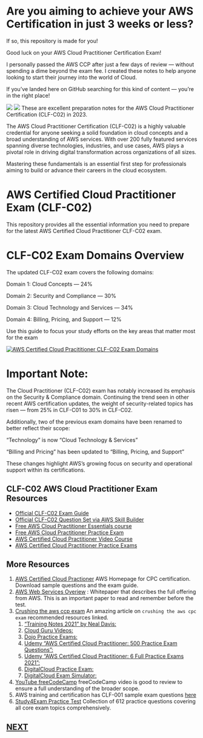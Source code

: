 
# Are you aiming to achieve your AWS Certification in just 3 weeks or less?
If so, this repository is made for you!

Good luck on your AWS Cloud Practitioner Certification Exam!

I personally passed the AWS CCP after just a few days of review — without spending a dime beyond the exam fee. I created these notes to help anyone looking to start their journey into the world of Cloud.

If you’ve landed here on GitHub searching for this kind of content — you’re in the right place!

![](./assets/aws-ccp-score.png)
<img src="https://d1.awsstatic.com/training-and-certification/certification-badges/AWS-Certified-Cloud-Practitioner_badge.634f8a21af2e0e956ed8905a72366146ba22b74c.png"/>
These are excellent preparation notes for the AWS Cloud Practitioner Certification (CLF-C02) in 2023.

The AWS Cloud Practitioner Certification (CLF-C02) is a highly valuable credential for anyone seeking a solid foundation in cloud concepts and a broad understanding of AWS services. With over 200 fully featured services spanning diverse technologies, industries, and use cases, AWS plays a pivotal role in driving digital transformation across organizations of all sizes.

Mastering these fundamentals is an essential first step for professionals aiming to build or advance their careers in the cloud ecosystem.

# AWS Certified Cloud Practitioner Exam (CLF-C02)
This repository provides all the essential information you need to prepare for the latest AWS Certified Cloud Practitioner CLF-C02 exam.

# CLF-C02 Exam Domains Overview
The updated CLF-C02 exam covers the following domains:

Domain 1: Cloud Concepts — 24%

Domain 2: Security and Compliance — 30%

Domain 3: Cloud Technology and Services — 34%

Domain 4: Billing, Pricing, and Support — 12%

Use this guide to focus your study efforts on the key areas that matter most for the exam

[![AWS Certified Cloud Pracititioner CLF-C02 Exam Domains](https://td-mainsite-cdn.tutorialsdojo.com/wp-content/uploads/2023/06/aws-certified-cloud-practitioner-clf-c02-exam-guide-exam-topics-pdf-book-1200x899.png)](https://tutorialsdojo.com/new-aws-certified-cloud-practitioner-clf-c02-exam-version-in-2023/)

# Important Note:
The Cloud Practitioner (CLF-C02) exam has notably increased its emphasis on the Security & Compliance domain. Continuing the trend seen in other recent AWS certification updates, the weight of security-related topics has risen — from 25% in CLF-C01 to 30% in CLF-C02.

Additionally, two of the previous exam domains have been renamed to better reflect their scope:

“Technology” is now “Cloud Technology & Services”

“Billing and Pricing” has been updated to “Billing, Pricing, and Support”

These changes highlight AWS’s growing focus on security and operational support within its certifications.

## CLF-C02 AWS Cloud Practitioner Exam Resources
- [Official CLF-C02 Exam Guide](https://d1.awsstatic.com/training-and-certification/docs-cloud-practitioner/AWS-Certified-Cloud-Practitioner_Exam-Guide_C02.pdf)
- [Official CLF-C02 Question Set via AWS Skill Builder](https://explore.skillbuilder.aws/learn/course/external/view/elearning/14050/aws-certified-cloud-practitioner-official-practice-question-set-clf-c02-english)
- [Free AWS Cloud Practitioner Essentials course](https://portal.tutorialsdojo.com/courses/aws-cloud-practitioner-essentials/)
- [Free AWS Cloud Practitioner Practice Exam](https://portal.tutorialsdojo.com/product-category/free-practice-exams/)
- [AWS Certified Cloud Practitioner Video Course](https://portal.tutorialsdojo.com/courses/aws-certified-cloud-practitioner-clf-c01-video-course/)
- [AWS Certified Cloud Practitioner Practice Exams](https://portal.tutorialsdojo.com/courses/aws-certified-cloud-practitioner-practice-exams/)

## More Resources 

1. [AWS Certified Cloud Practioner](https://aws.amazon.com/certification/certified-cloud-practitioner/) AWS Homepage for CPC certification. Download sample questions and the exam guide. 
1. [AWS Web Services Overiew](https://docs.aws.amazon.com/whitepapers/latest/aws-overview/introduction.html?did=wp_card&trk=wp_card) : Whitepaper that describes the full offering from AWS. This is an important paper to read and remember before the test.
1. [Crushing the aws ccp exam](https://www.capitalone.com/tech/cloud/crushing-the-aws-ccp-exam/) An amazing article on `crushing the aws cpc exam` recommended resources linked.
    1. [“Training Notes 2021” by Neal Davis:](https://www.amazon.com/Certified-Cloud-Practitioner-Training-Notes/dp/1073015513/ref=sr_1_3?dchild=1&keywords=aws+certified+cloud+practitioner+neal+davis&qid=1610118897&s=books&sr=1-3)
    1. [Cloud Guru Videos:](https://learn.acloud.guru/course/aws-certified-cloud-practitioner/dashboard)
    1. [Dojo Practice Exams:](https://portal.tutorialsdojo.com/courses/free-aws-certified-cloud-practitioner-practice-exams-sampler/)
    1. [Udemy “AWS Certified Cloud Practitioner: 500 Practice Exam Questions”:](https://www.udemy.com/share/101Xl6AEATeVlWRnsB/)
    1. [Udemy “AWS Certified Cloud Practitioner: 6 Full Practice Exams 2021”:](https://www.udemy.com/share/1013maAEATeVlWRnsB/)
    1. [DigitalCloud Practice Exam:](https://learn.digitalcloud.training/exams/)
    1. [DigitalCloud Exam Simulator:](https://learn.digitalcloud.training/exams/exam-simulation-for-aws-cloud-practitioner/)
1. [YouTube freeCodeCamp](https://www.youtube.com/watch?v=SOTamWNgDKc) freeCodeCamp video is good to review to ensure a full understanding of the broader scope.
1. AWS training and certification has CLF-001 sample exam questions [here](https://d1.awsstatic.com/training-and-certification/docs-cloud-practitioner/AWS-Certified-Cloud-Practitioner_Sample-Questions.pdf)
2. [Study4Exam Practice Test](https://www.study4exam.com/amazon/free-clf-c02-questions/) Collection of 612 practice questions covering all core exam topics comprehensively.

## [NEXT](./01-Cloud_Concepts.md)
